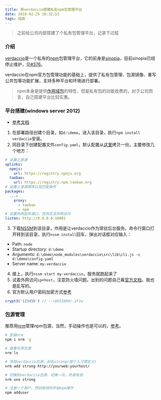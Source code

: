 ```yaml
---
title: 用verdaccio搭建私有npm包管理平台
date: 2018-02-25 18:32:53
tags: 指南
---
```


> 之前给公司内部搭建了个私有包管理平台，记录下过程

<!-- more -->

### 介绍

[verdaccio](https://github.com/verdaccio/verdaccio)是一个私有的[npm](https://www.npmjs.com/)包管理平台，它的前身是[sinopia](https://github.com/rlidwka/sinopia)，目前sinopia已经停止维护，见[#376](https://github.com/rlidwka/sinopia/issues/376)。

verdaccio在npm官方包管理功能的基础上，提供了私有包管理、包源镜像、重写公共包等功能扩展，支持多种平台和环境进行部署。

> npm本身是提供[作用域包](https://docs.npmjs.com/getting-started/scoped-packages)的特性，但是私有包的功能收费的，对于公司而言，自己搭建平台比较实惠。

### 平台搭建(windows server 2012)

* [参考文档](https://github.com/verdaccio/verdaccio/blob/master/docs/windows.md)

1. 在部署路径创建个目录，如`d:\demo`，进入该目录，执行`npm install verdaccio`安装。
2. 同目录下创建配置文件`config.yaml`，默认配置从[这里](https://github.com/verdaccio/verdaccio/blob/master/conf/default.yaml)拷贝一份。主要修改几个地方：
```yaml
# 设置上游源
uplinks: 
  npmjs:
    url: https://registry.npmjs.org
  taobao:
    url: https://registry.npm.taobao.org
# 设置上游源顺序以及匹配条件
packages:
  ...:
    proxy:
      - taobao
      - npm
# 设置外网监听端口，否则无法外网访问
listen: http://0.0.0.0:10001
```
3. 下载[NSSM](https://www.nssm.cc/download/)到该目录，作用是让verdaccio作为常驻后台服务。命令行窗口打开转到该目录，执行`nssm install`回车，弹出对话框对应输入：
  * Path: `node`
  * Startup directory: `d:\demo`
  * Arguments: `d:\demo\node_modules\verdaccio\src\lib\cli.js -c d:\demo\config.yaml`
  * Server name: `my-verdaccio`

4. 接上，执行`nssm start my-verdaccio`，服务就跑起来了
5. 试着外网访问`ip+host`，注意防火墙问题。出别的问题自己看[官方文档](https://github.com/verdaccio/verdaccio/tree/master/docs)，我也是乱写的。
6. 官方默认用户密码加密方式[参考](https://github.com/verdaccio/verdaccio/blob/master/src/plugins/htpasswd/crypt3.js)
```js
crypt3('123456') // -->$65I6KH/.1F1w
```

### 包源管理

推荐用[nrm](https://github.com/Pana/nrm)管理npm包源，当然，手动操作也是可以的，[参考](https://docs.npmjs.com/misc/config#registry)。

```bash
# 安装nrm
npm i nrm -g

# 查看可用包源
nrm ls

# 添加verdaccio包源，别名strong(按个人习惯定义)
nrm add strong http://yourweb:yourhost/

# 切换到verdaccio包源，切换一次，终身有效
nrm use strong

# 注册一个用户，然后愉快的开始npm操作
npm adduser

```
